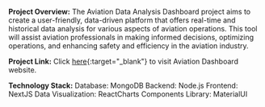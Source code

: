 **Project Overview:**
The Aviation Data Analysis Dashboard project aims to create a user-friendly, data-driven platform that offers real-time and historical data analysis for various aspects of aviation operations. This tool will assist aviation professionals in making informed decisions, optimizing operations, and enhancing safety and efficiency in the aviation industry.

**Project Link:**
Click [here](https://aviation-data-analysis-dashboard.vercel.app/){:target="_blank"} 
to visit Aviation Dashboard website.

**Technology Stack:**
Database: MongoDB
Backend: Node.js
Frontend: NextJS
Data Visualization: ReactCharts
Components Library: MaterialUI
